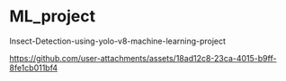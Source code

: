 ﻿# ML_project
Insect-Detection-using-yolo-v8-machine-learning-project


https://github.com/user-attachments/assets/18ad12c8-23ca-4015-b9ff-8fe1cb011bf4

